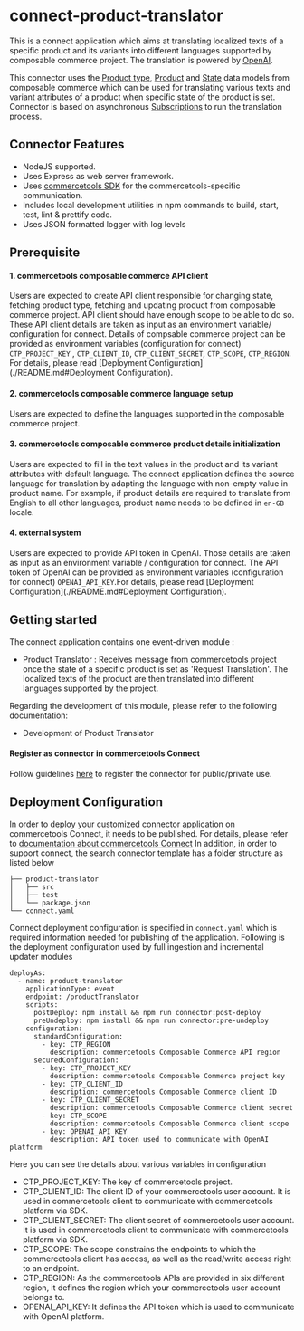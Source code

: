 # connect-product-translator
This is a connect application which aims at translating localized texts of a specific product and its variants into different languages supported by composable commerce project. The translation is powered by [OpenAI](https://openai.com/).

This connector uses the [Product type](https://docs.commercetools.com/api/projects/productTypes), [Product](https://docs.commercetools.com/api/projects/products) and  [State](https://docs.commercetools.com/api/projects/states) data models from composable commerce which can be used for translating various texts and variant attributes of a product when specific state of the product is set. Connector is based on asynchronous [Subscriptions](https://docs.commercetools.com/api/projects/subscriptions) to run the translation process.

## Connector Features
- NodeJS supported.
- Uses Express as web server framework.
- Uses [commercetools SDK](https://docs.commercetools.com/sdk/js-sdk-getting-started) for the commercetools-specific communication.
- Includes local development utilities in npm commands to build, start, test, lint & prettify code.
- Uses JSON formatted logger with log levels

## Prerequisite
#### 1. commercetools composable commerce API client
Users are expected to create API client responsible for changing state, fetching product type, fetching and updating product from composable commerce project. API client should have enough scope to be able to do so. These API client details are taken as input as an environment variable/ configuration for connect. Details of compsable commerce project can be provided as environment variables (configuration for connect) `CTP_PROJECT_KEY` , `CTP_CLIENT_ID`, `CTP_CLIENT_SECRET`, `CTP_SCOPE`, `CTP_REGION`. For details, please read [Deployment Configuration](./README.md#Deployment Configuration).

#### 2. commercetools composable commerce language setup
Users are expected to define the languages supported in the composable commerce project.

#### 3. commercetools composable commerce product details initialization
Users are expected to fill in the text values in the product and its variant attributes with default language. The connect application defines the source language for translation by adapting the language with non-empty value in product name. For example, if product details are required to translate from English to all other languages, product name needs to be defined in `en-GB` locale. 

#### 4. external system
Users are expected to provide API token in OpenAI. Those details are taken as input as an environment variable / configuration for connect. The API token of OpenAI can be provided as environment variables (configuration for connect) `OPENAI_API_KEY`.For details, please read [Deployment Configuration](./README.md#Deployment Configuration).

 
## Getting started
The connect application contains one event-driven module : 
- Product Translator : Receives message from commercetools project once the state of a specific product is set as 'Request Translation'. The localized texts of the product are then translated into different languages supported by the project.

Regarding the development of this module, please refer to the following documentation:
- Development of Product Translator

#### Register as connector in commercetools Connect
Follow guidelines [here](https://docs.commercetools.com/connect/getting-started) to register the connector for public/private use.

## Deployment Configuration
In order to deploy your customized connector application on commercetools Connect, it needs to be published. For details, please refer to [documentation about commercetools Connect](https://docs.commercetools.com/connect/concepts)
In addition, in order to support connect, the search connector template has a folder structure as listed below
```
├── product-translator
│   ├── src
│   ├── test
│   └── package.json
└── connect.yaml
```

Connect deployment configuration is specified in `connect.yaml` which is required information needed for publishing of the application. Following is the deployment configuration used by full ingestion and incremental updater modules
```
deployAs:
  - name: product-translator
    applicationType: event
    endpoint: /productTranslator
    scripts:
      postDeploy: npm install && npm run connector:post-deploy
      preUndeploy: npm install && npm run connector:pre-undeploy
    configuration:
      standardConfiguration:
        - key: CTP_REGION
          description: commercetools Composable Commerce API region
      securedConfiguration:
        - key: CTP_PROJECT_KEY
          description: commercetools Composable Commerce project key
        - key: CTP_CLIENT_ID
          description: commercetools Composable Commerce client ID
        - key: CTP_CLIENT_SECRET
          description: commercetools Composable Commerce client secret
        - key: CTP_SCOPE
          description: commercetools Composable Commerce client scope
        - key: OPENAI_API_KEY
          description: API token used to communicate with OpenAI platform
```

Here you can see the details about various variables in configuration
- CTP_PROJECT_KEY: The key of commercetools project.
- CTP_CLIENT_ID: The client ID of your commercetools user account. It is used in commercetools client to communicate with commercetools platform via SDK.
- CTP_CLIENT_SECRET: The client secret of commercetools user account. It is used in commercetools client to communicate with commercetools platform via SDK.
- CTP_SCOPE: The scope constrains the endpoints to which the commercetools client has access, as well as the read/write access right to an endpoint.
- CTP_REGION: As the commercetools APIs are provided in six different region, it defines the region which your commercetools user account belongs to.
- OPENAI_API_KEY: It defines the API token which is used to communicate with OpenAI platform.